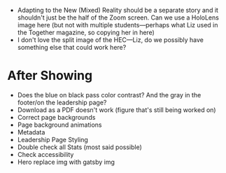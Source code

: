 - Adapting to the New (Mixed) Reality should be a separate story and it shouldn't just be the half of the Zoom screen. Can we use a HoloLens image here (but not with multiple students—perhaps what Liz used in the Together magazine, so copying her in here)
- I don't love the split image of the HEC—Liz, do we possibly have something else that could work here?

# After Showing

- Does the blue on black pass color contrast? And the gray in the footer/on the leadership page?
- Download as a PDF doesn't work (figure that's still being worked on)
- Correct page backgrounds
- Page background animations
- Metadata
- Leadership Page Styling
- Double check all Stats (most said possible)
- Check accessibility
- Hero replace img with gatsby img
